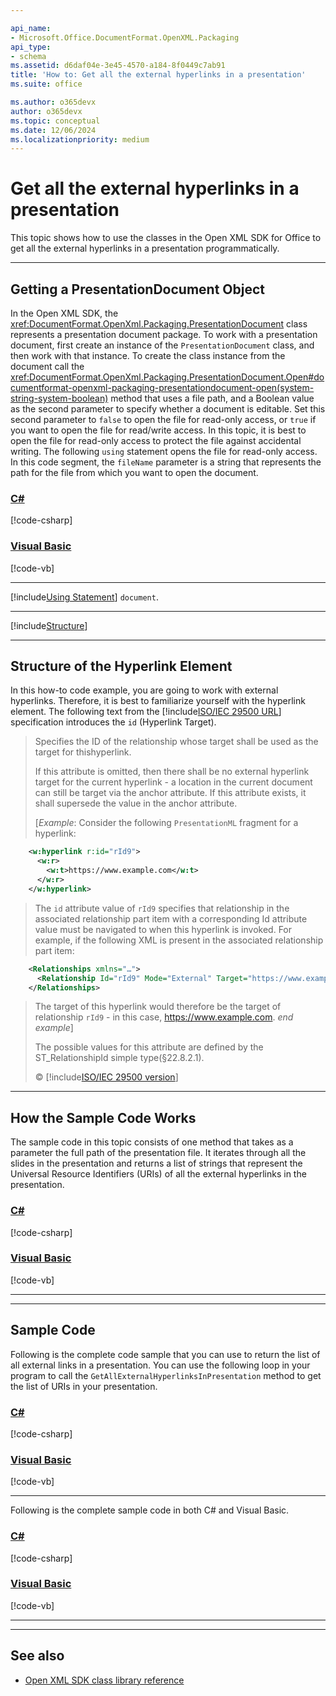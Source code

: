 ```yaml
---

api_name:
- Microsoft.Office.DocumentFormat.OpenXML.Packaging
api_type:
- schema
ms.assetid: d6daf04e-3e45-4570-a184-8f0449c7ab91
title: 'How to: Get all the external hyperlinks in a presentation'
ms.suite: office

ms.author: o365devx
author: o365devx
ms.topic: conceptual
ms.date: 12/06/2024
ms.localizationpriority: medium
---
```

# Get all the external hyperlinks in a presentation

This topic shows how to use the classes in the Open XML SDK for
Office to get all the external hyperlinks in a presentation
programmatically.



--------------------------------------------------------------------------------
## Getting a PresentationDocument Object
In the Open XML SDK, the <xref:DocumentFormat.OpenXml.Packaging.PresentationDocument> class represents a
presentation document package. To work with a presentation document,
first create an instance of the `PresentationDocument` class, and then work with
that instance. To create the class instance from the document call the
<xref:DocumentFormat.OpenXml.Packaging.PresentationDocument.Open#documentformat-openxml-packaging-presentationdocument-open(system-string-system-boolean)>
method that uses a file path, and a Boolean value as the second
parameter to specify whether a document is editable. Set this second
parameter to `false` to open the file for
read-only access, or `true` if you want to
open the file for read/write access. In this topic, it is best to open
the file for read-only access to protect the file against accidental
writing. The following `using` statement
opens the file for read-only access. In this code segment, the `fileName` parameter is a string that represents the
path for the file from which you want to open the document.

### [C#](#tab/cs-1)
[!code-csharp[](../../samples/presentation/get_all_the_external_hyperlinks/cs/Program.cs#snippet1)]

### [Visual Basic](#tab/vb-1)
[!code-vb[](../../samples/presentation/get_all_the_external_hyperlinks/vb/Program.vb#snippet1)]
***


[!include[Using Statement](../includes/presentation/using-statement.md)] `document`.


--------------------------------------------------------------------------------

[!include[Structure](../includes/presentation/structure.md)]

--------------------------------------------------------------------------------
## Structure of the Hyperlink Element
In this how-to code example, you are going to work with external
hyperlinks. Therefore, it is best to familiarize yourself with the
hyperlink element. The following text from the [!include[ISO/IEC 29500 URL](../includes/iso-iec-29500-link.md)] specification
introduces the `id` (Hyperlink Target).

> Specifies the ID of the relationship whose target shall be used as the
> target for thishyperlink.
> 
> If this attribute is omitted, then there shall be no external
> hyperlink target for the current hyperlink - a location in the current
> document can still be target via the anchor attribute. If this
> attribute exists, it shall supersede the value in the anchor
> attribute.
> 
> [*Example*: Consider the following `PresentationML` fragment for a hyperlink:

```xml
    <w:hyperlink r:id="rId9">
      <w:r>
        <w:t>https://www.example.com</w:t>
      </w:r>
    </w:hyperlink>
```

> The `id` attribute value of `rId9` specifies that relationship in the
> associated relationship part item with a corresponding Id attribute
> value must be navigated to when this hyperlink is invoked. For
> example, if the following XML is present in the associated
> relationship part item:

```xml
    <Relationships xmlns="…">
      <Relationship Id="rId9" Mode="External" Target="https://www.example.com" />
    </Relationships>
```

> The target of this hyperlink would therefore be the target of
> relationship `rId9` - in this case,
> https://www.example.com. *end example*]
> 
> The possible values for this attribute are defined by the
> ST\_RelationshipId simple type(§22.8.2.1).
> 
> &copy; [!include[ISO/IEC 29500 version](../includes/iso-iec-29500-version.md)]


--------------------------------------------------------------------------------
## How the Sample Code Works
The sample code in this topic consists of one method that takes as a
parameter the full path of the presentation file. It iterates through
all the slides in the presentation and returns a list of strings that
represent the Universal Resource Identifiers (URIs) of all the external
hyperlinks in the presentation.

### [C#](#tab/cs-2)
[!code-csharp[](../../samples/presentation/get_all_the_external_hyperlinks/cs/Program.cs#snippet2)]

### [Visual Basic](#tab/vb-2)
[!code-vb[](../../samples/presentation/get_all_the_external_hyperlinks/vb/Program.vb#snippet2)]
***


--------------------------------------------------------------------------------
## Sample Code

Following is the complete code sample that you can use to return the
list of all external links in a presentation. You can use the following
loop in your program to call the `GetAllExternalHyperlinksInPresentation` method to
get the list of URIs in your presentation.

### [C#](#tab/cs-3)
[!code-csharp[](../../samples/presentation/get_all_the_external_hyperlinks/cs/Program.cs#snippet3)]

### [Visual Basic](#tab/vb-3)
[!code-vb[](../../samples/presentation/get_all_the_external_hyperlinks/vb/Program.vb#snippet3)]
***

Following is the complete sample code in both C\# and Visual Basic.

### [C#](#tab/cs)
[!code-csharp[](../../samples/presentation/get_all_the_external_hyperlinks/cs/Program.cs#snippet)]

### [Visual Basic](#tab/vb)
[!code-vb[](../../samples/presentation/get_all_the_external_hyperlinks/vb/Program.vb#snippet)]
***

--------------------------------------------------------------------------------
## See also


- [Open XML SDK class library reference](/office/open-xml/open-xml-sdk)
